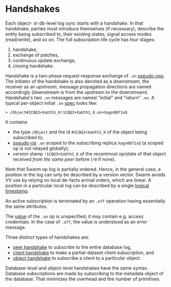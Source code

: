 # Handshakes #

Each object- or db-level log sync starts with a handshake.
In that handshake, parties must introduce themselves (if necessary), describe the entity being subscribed to, their existing states, signal access modes (read/write), and so on.
The full subscription life cycle has four stages:

1. handshake,
2. exchange of patches,
3. continuous update exchange,
4. closing handshake.

Handshake is a two-phase request-response exchange of `.on` [pseudo-ops](op.md).
The initiator of the handshake is also denoted as a *downstream*, the receiver as an *upstream*, message propagation directions are named accordingly (downstream is from the upstream to the downstream).
Handshake's two `.on` messages are named "initial" and "return" `.on`.
A typical per-object initial `.on` [spec](spec.md) looks like:

    > /Object#1CQQ3+XaUth1_K!1CQQ3+XaUth1_K.on+Xagn0071xQ

It contains

* the type `/Object` and the id `#1CQQ3+XaUth1_K` of the object being subscribed to;
* [pseudo-op](op.md) `.on` scoped to the subscribing replica `Xagn0071xQ` (a scoped op is not relayed globally);
* version stamp `!1CQQ3+XaUth1_K` of the recentmost op/state of that object received *from the same peer* before (`!0` if none).

Note that Swarm op log is partially ordered.
Hence, in the general case, a position in the log can only be described by a version vector.
Swarm avoids VV use by relying on local de-facto arrival orders, which are linear.
A position in a particular local log can be described by a single [logical timestamp](stamp.md).

An active subscription is terminated by an `.off` operation
having essentially the same attributes.

The [value](op.md#value) of the `.on` op is unspecified; it may contain e.g. access credentials.
In the case of `.off`, the value is understood as an error message.

Three distinct types of handshakes are:

* [peer handshake](peer_handshake.md) to subscribe to the entire database log,
* [client handshake](client_handshake.md) to make a partial-dataset client subscription, and
* [object handshake](object_handshake.md) to subscribe a client to a particular object.

Database-level and object-level handshakes have the same syntax.
Database subscriptions are made by subscribing to the metadata object of the database.
That minimizes the overhead and the number of primitives.
